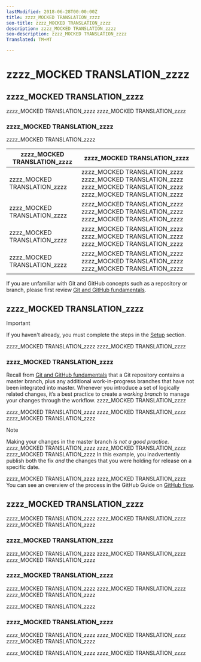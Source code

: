 ```yaml
---
lastModified: 2018-06-28T00:00:00Z
title: zzzz_MOCKED TRANSLATION_zzzz
seo-title: zzzz_MOCKED TRANSLATION_zzzz
description: zzzz_MOCKED TRANSLATION_zzzz
seo-description: zzzz_MOCKED TRANSLATION_zzzz
Translated: TM+MT

---
```


# zzzz_MOCKED TRANSLATION_zzzz

<!--
> [!IMPORTANT]
> All repositories that publish to docs.adobe.com have adopted the [Adobe Open Source Code of Conduct](../../code-of-conduct.md) or the [.NET Foundation Code of Conduct](https://dotnetfoundation.org/code-of-conduct). For more information, see the [Contributing](../../contributing.md) article.
>
> Minor corrections or clarifications to documentation and code examples in public repositories are covered by the [Adobe Documentation Terms of Use](https://www.adobe.com/legal/terms.html). New or significant changes generate a comment in the pull request, asking you to submit an online Contribution License Agreement (CLA) if you are not an employee of Adobe. We need you to complete the online form before we can review or accept your pull request.
--->

## zzzz_MOCKED TRANSLATION_zzzz

zzzz_MOCKED TRANSLATION_zzzz zzzz_MOCKED TRANSLATION_zzzz

### zzzz_MOCKED TRANSLATION_zzzz

zzzz_MOCKED TRANSLATION_zzzz

| zzzz_MOCKED TRANSLATION_zzzz | zzzz_MOCKED TRANSLATION_zzzz |
|-----------|-------------|
| zzzz_MOCKED TRANSLATION_zzzz | zzzz_MOCKED TRANSLATION_zzzz zzzz_MOCKED TRANSLATION_zzzz zzzz_MOCKED TRANSLATION_zzzz zzzz_MOCKED TRANSLATION_zzzz |
| zzzz_MOCKED TRANSLATION_zzzz | zzzz_MOCKED TRANSLATION_zzzz zzzz_MOCKED TRANSLATION_zzzz zzzz_MOCKED TRANSLATION_zzzz |
| zzzz_MOCKED TRANSLATION_zzzz | zzzz_MOCKED TRANSLATION_zzzz zzzz_MOCKED TRANSLATION_zzzz zzzz_MOCKED TRANSLATION_zzzz |
| zzzz_MOCKED TRANSLATION_zzzz | zzzz_MOCKED TRANSLATION_zzzz zzzz_MOCKED TRANSLATION_zzzz zzzz_MOCKED TRANSLATION_zzzz |

If you are unfamiliar with Git and GitHub concepts such as a repository or branch, please first review [Git and GitHub fundamentals](git-fundamentals.md).

## zzzz_MOCKED TRANSLATION_zzzz

> [!IMPORTANT]
> If you haven't already, you must complete the steps in the [Setup](sign-up.md) section.

zzzz_MOCKED TRANSLATION_zzzz zzzz_MOCKED TRANSLATION_zzzz

### zzzz_MOCKED TRANSLATION_zzzz

Recall from [Git and GitHub fundamentals](git-fundamentals.md) that a Git repository contains a master branch, plus any additional work-in-progress branches that have not been integrated into master. Whenever you introduce a set of logically related changes, it’s a best practice to create a *working branch* to manage your changes through the workflow. zzzz_MOCKED TRANSLATION_zzzz

zzzz_MOCKED TRANSLATION_zzzz zzzz_MOCKED TRANSLATION_zzzz zzzz_MOCKED TRANSLATION_zzzz

> [!NOTE]
> Making your changes in the master branch *is not a good practice*. zzzz_MOCKED TRANSLATION_zzzz zzzz_MOCKED TRANSLATION_zzzz zzzz_MOCKED TRANSLATION_zzzz In this example, you inadvertently publish both the fix *and* the changes that you were holding for release on a specific date.

zzzz_MOCKED TRANSLATION_zzzz zzzz_MOCKED TRANSLATION_zzzz You can see an overview of the process in the GitHub Guide on [GitHub flow](https://guides.github.com/introduction/flow/).

## zzzz_MOCKED TRANSLATION_zzzz

zzzz_MOCKED TRANSLATION_zzzz zzzz_MOCKED TRANSLATION_zzzz zzzz_MOCKED TRANSLATION_zzzz

### zzzz_MOCKED TRANSLATION_zzzz

zzzz_MOCKED TRANSLATION_zzzz zzzz_MOCKED TRANSLATION_zzzz zzzz_MOCKED TRANSLATION_zzzz

### zzzz_MOCKED TRANSLATION_zzzz

zzzz_MOCKED TRANSLATION_zzzz zzzz_MOCKED TRANSLATION_zzzz zzzz_MOCKED TRANSLATION_zzzz

zzzz_MOCKED TRANSLATION_zzzz

### zzzz_MOCKED TRANSLATION_zzzz

zzzz_MOCKED TRANSLATION_zzzz zzzz_MOCKED TRANSLATION_zzzz zzzz_MOCKED TRANSLATION_zzzz

zzzz_MOCKED TRANSLATION_zzzz zzzz_MOCKED TRANSLATION_zzzz

